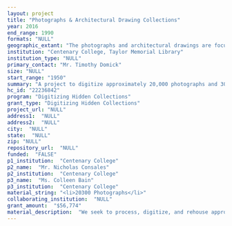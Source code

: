 ```yaml
--- 
layout: project 
title: "Photographs & Architectural Drawing Collections"
year: 2016
end_range: 1990
formats: "NULL"
geographic_extant: "The photographs and architectural drawings are focused primarily around Centenary's campus, serving to document life of those living and working in the immediate and surrounding area."
institution: "Centenary College, Taylor Memorial Library"
institution_type: "NULL"
primary_contact: "Mr. Timothy Domick"
size: "NULL"
start_range: "1950"
summary: "A project to digitize approximately 20,000 photographs and 300 architectural drawings related to life on our campus from 1950 - 2000. These images provide a pictorial look at life at and around Centenary during that era. The architectural drawings offer a structural history of the campus. These collections will be processed and arranged at the folder-level. Items will be digitized, cataloged with metadata, and re-housed with preservation as a priority. A digital repository will be created using ContentDM. The collections will also be linked and made accessible through the library's current archival access system, Past Perfect and its online component. Access copies and back-ups of images and metadata will be stored on campus. These collections will be made freely accessible to the public and enrich scholarly pursuits related to the local history of the region as well as to the history of women's higher education in the 20th century."
hc_id: "22236842"
program: "Digitizing Hidden Collections"
grant_type: "Digitizing Hidden Collections"
project_url: "NULL"
address1:  "NULL"
address2:  "NULL"
city:  "NULL"
state:  "NULL"
zip: "NULL"
repository_url:  "NULL"
funded:  "FALSE"
p1_institution:  "Centenary College"
p2_name:  "Mr. Nicholas Consales"
p2_institution:  "Centenary College"
p3_name:  "Ms. Colleen Bain"
p3_institution:  "Centenary College"
material_string: "<li>20300 Photographs</li>"
collaborating_institution:  "NULL"
grant_amount:  "$56,774"
material_description:  "We seek to process, digitize, and rehouse approximately 20,000 photographs representing life on Centenary's campus during the 20th century and 300 architectural drawings of various buildings on campus. These materials have grown exponentially over time without being processed and remain a largely inaccessible part of our collections. By digitizing these items and making them freely available, we will continue our efforts toward making collections open and accessible to scholars for research purposes as well as serving our students by providing examples of primary historical resources. These digitized collections would offer a unique window into the region's local history as well as the study of women's higher education in the 20th century."
---
```

